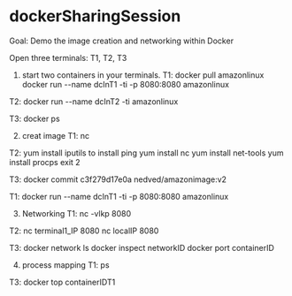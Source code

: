 # dockerSharingSession

Goal: Demo the image creation and networking within Docker

Open three terminals: T1, T2, T3

1. start two containers in your terminals.
T1: 
docker pull amazonlinux
docker run --name dcInT1 -ti -p 8080:8080 amazonlinux

T2: 
docker run --name dcInT2 -ti amazonlinux

T3:
docker ps 

2. creat image
T1:
nc

T2:
yum install iputils to install ping
yum install nc
yum install net-tools
yum install procps
exit 2

T3: 
docker commit c3f279d17e0a  nedved/amazonimage:v2

T1: 
docker run --name dcInT1 -ti -p 8080:8080 amazonlinux


3. Networking
T1: 
nc -vlkp 8080

T2: 
nc terminal1_IP 8080
nc localIP 8080

T3: 
docker network ls
docker inspect networkID
docker port containerID

4. process mapping
T1:
ps

T3:
docker top containerIDT1




